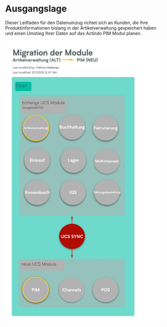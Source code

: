 # Ausgangslage

Dieser Leitfaden für den Datenumzug richtet sich an Kunden, die Ihre Produktinformationen bislang in der Artikelverwaltung gespeichert haben und einen Umstieg Ihrer Daten auf das Actindo PIM Modul planen.

![ArtikelverwaltungzuPIM](/assets/ArtikelverwaltungzuPIM.jpeg)
